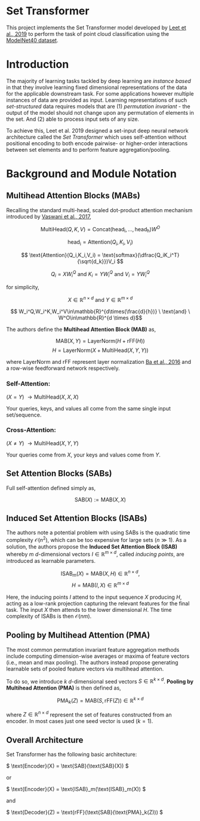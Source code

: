 # Set Transformer

This project implements the Set Transformer model developed by [Leet et al., 2019](https://arxiv.org/pdf/1810.00825) to perform the task of point cloud classification using the [ModelNet40 dataset](https://www.kaggle.com/datasets/balraj98/modelnet40-princeton-3d-object-dataset).

# Introduction

The majority of learning tasks tackled by deep learning are *instance based* in that they involve learning fixed dimensional representations of the data for the applicable downstream task. For some applications however multiple instances of data are provided as input. Learning representations of such *set-structured* data requires models that are (1) *permutation invariant*  - the output of the model should not change upon any permutation of elements in the set. And (2) able to process input sets of any size.

To achieve this, Leet et al. 2019 designed a set-input deep neural network architecture called the *Set Transformer* which uses self-attention without positional encoding to both encode pairwise- or higher-order interactions between set elements and to perform feature aggregation/pooling.

# Background and Module Notation

## Multihead Attention Blocks (MABs)

Recalling the standard multi-head, scaled dot-product attention mechanism introduced by [Vaswani et al., 2017](https://arxiv.org/pdf/1706.03762),

$$ \text{MultiHead}(Q,K,V) = \text{Concat} (\text{head}_\text{i},...,\text{head}_\text{h})W^O $$

$$ \text{head}_\text{i} = \text{Attention}(Q_i,K_i,V_i) $$

$$ \text{Attention}(Q_i,K_i,V_i) = \text{softmax}(\dfrac{Q_iK_i^T}{\sqrt{d_k}})V_i $$

$$ Q_i = XW_i^Q \ \text{and} \ K_i = YW_i^Q \ \text{and} \ V_i = YW_i^Q $$

for simplicity,

$$ X\in\mathbb{R}^{n\times d} \ \text{and} \ Y\in\mathbb{R}^{m\times d} $$

$$ W_i^Q,W_i^K,W_i^V\in\mathbb{R}^{d\times(\frac{d}{h})} \ \text{and} \ W^O\in\mathbb{R}^{d \times d}$$

The authors define the **Multihead Attention Block (MAB)** as,

$$ \text{MAB}(X,Y) = \text{LayerNorm}(H + \text{rFF}(H))$$
$$ H = \text{LayerNorm}(X + \text{MultiHead}(X,Y,Y))$$

where $\text{LayerNorm}$ and $\text{rFF}$ represent layer normalization [Ba et al., 2016](https://arxiv.org/abs/1607.06450) and a row-wise feedforward network respectively.

### Self-Attention:

$(X=Y)$  $\rightarrow\text{MultiHead}(X,X,X)$

Your queries, keys, and values all come from the same single input set/sequence.

### Cross-Attention:

$(X \neq Y)$  $\rightarrow\text{MultiHead}(X,Y,Y)$

Your queries come from $X$, your keys and values come from $Y$.

## Set Attention Blocks (SABs)

Full self-attention defined simply as,

$$ \text{SAB}(X) := \text{MAB}(X,X) $$

## Induced Set Attention Blocks (ISABs)

The authors note a potential problem with using SABs is the quadratic time complexity $\mathcal{O}(n^2)$, which can be too expensive for large sets $(n\gg1)$. As a solution, the authors propose the **Induced Set Attention Block (ISAB)** whereby $m$ $d$-dimensional vectors $I\in\mathbb{R}^{m\times d}$, called *inducing points*, are introduced as learnable parameters.

$$ \text{ISAB}_m(X)  = \text{MAB}(X,H) \in\mathbb{R}^{n\times d}, $$
$$ H = \text{MAB}(I,X) \in\mathbb{R}^{m\times d} $$

Here, the inducing points $I$ attend to the input sequence $X$ producing $H$, acting as a low-rank projection capturing the relevant features for the final task. The input $X$ then attends to the lower dimensional $H$. The time complexity of ISABs is then $\mathcal{O}(nm)$.

## Pooling by Multihead Attention (PMA)

The most common permutation invariant feature aggregation methods include computing dimension-wise averages or maxima of feature vectors (i.e., mean and max pooling). The authors instead propose generating learnable sets of pooled feature vectors via multihead attention. 

To do so, we introduce $k$ $d$-dimensional seed vectors $S\in\mathbb{R}^{k\times d}$. **Pooling by Multihead Attention (PMA)** is then defined as,

$$ \text{PMA}_k(Z) = \text{MAB}(S, \text{rFF}(Z))\in\mathbb{R}^{k\times d} $$

where $Z\in\mathbb{R}^{n\times d}$ represent the set of features constructed from an encoder. In most cases just one seed vector is used $(k=1)$.

## Overall Architecture

Set Transformer has the following basic architecture:

$ \text{Encoder}(X) = \text{SAB}(\text{SAB}(X)) $

or

$ \text{Encoder}(X) = \text{ISAB}_m(\text{ISAB}_m(X)) $

and 

$ \text{Decoder}(Z) = \text{rFF}(\text{SAB}(\text{PMA}_k(Z))) $